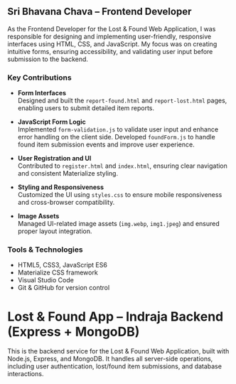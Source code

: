 ## Sri Bhavana Chava – Frontend Developer

As the Frontend Developer for the Lost & Found Web Application, I was responsible for designing and implementing user-friendly, responsive interfaces using HTML, CSS, and JavaScript. My focus was on creating intuitive forms, ensuring accessibility, and validating user input before submission to the backend.

### Key Contributions

- **Form Interfaces**  
  Designed and built the `report-found.html` and `report-lost.html` pages, enabling users to submit detailed item reports.

- **JavaScript Form Logic**  
  Implemented `form-validation.js` to validate user input and enhance error handling on the client side. Developed `foundForm.js` to handle found item submission events and improve user experience.

- **User Registration and UI**  
  Contributed to `register.html` and `index.html`, ensuring clear navigation and consistent Materialize styling.

- **Styling and Responsiveness**  
  Customized the UI using `styles.css` to ensure mobile responsiveness and cross-browser compatibility.

- **Image Assets**  
  Managed UI-related image assets (`img.webp`, `img1.jpeg`) and ensured proper layout integration.
 
### Tools & Technologies

- HTML5, CSS3, JavaScript ES6
- Materialize CSS framework
- Visual Studio Code
- Git & GitHub for version control

# Lost & Found App – Indraja Backend (Express + MongoDB)

This is the backend service for the Lost & Found Web Application, built with Node.js, Express, and MongoDB. It handles all server-side operations, including user authentication, lost/found item submissions, and database interactions.